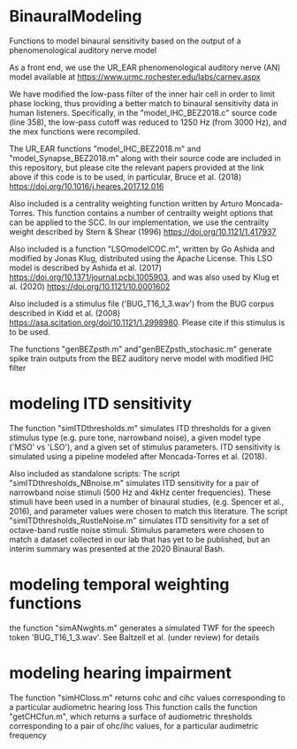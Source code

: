 # BinauralModeling
Functions to model binaural sensitivity based on the output of a phenomenological auditory nerve model

As a front end, we use the UR_EAR phenomenological auditory nerve (AN) model available at https://www.urmc.rochester.edu/labs/carney.aspx

We have modified the low-pass filter of the inner hair cell in order to limit phase locking, thus providing a better match to binaural sensitivity data in human listeners. Specifically, in the "model_IHC_BEZ2018.c" source code (line 358), the low-pass cutoff was reduced to 1250 Hz (from 3000 Hz), and the mex functions were recompiled.

The UR_EAR functions "model_IHC_BEZ2018.m" and "model_Synapse_BEZ2018.m" along with their source code are included in this repository, but please cite the relevant papers provided at the link above if this code is to be used, in particular, Bruce et al. (2018) https://doi.org/10.1016/j.heares.2017.12.016

Also included is a centrality weighting function written by Arturo Moncada-Torres. This function contains a number of centrailty weight options that can be applied to the SCC. In our implementation, we use the centrailty weight described by Stern & Shear (1996) https://doi.org/10.1121/1.417937

Also included is a function "LSOmodelCOC.m", written by Go Ashida and modified by Jonas Klug, distributed using the Apache License. This LSO model is described by Ashida et al. (2017) https://doi.org/10.1371/journal.pcbi.1005903, and was also used by Klug et al. (2020) https://doi.org/10.1121/10.0001602

Also included is a stimulus file ('BUG_T16_1_3.wav') from the BUG corpus described in Kidd et al. (2008) https://asa.scitation.org/doi/10.1121/1.2998980. Please cite if this stimulus is to be used.

The functions "genBEZpsth.m" and"genBEZpsth_stochasic.m" generate spike train outputs from the BEZ auditory nerve model with modified IHC filter

# modeling ITD sensitivity
The function "simITDthresholds.m" simulates ITD thresholds for a given stimulus type (e.g. pure tone, narrowband noise), a given model type ('MSO' vs 'LSO'), and a given set of stimulus parameters. ITD sensitivity is simulated using a pipeline modeled after Moncada-Torres et al. (2018).

Also included as standalone scripts:
The script "simITDthresholds_NBnoise.m" simulates ITD sensitivity for a pair of narrowband noise stimuli (500 Hz and 4kHz center frequencies). These stimuli have been used in a number of binaural studies, (e.g. Spencer et al., 2016), and parameter values were chosen to match this literature.
The script "simITDthresholds_RustleNoise.m" simulates ITD sensitivity for a set of octave-band rustle noise stimuli. Stimulus parameters were chosen to match a dataset collected in our lab that has yet to be published, but an interim summary was presented at the 2020 Binaural Bash.

# modeling temporal weighting functions
the function "simANwghts.m" generates a simulated TWF for the speech token 'BUG_T16_1_3.wav'. See Baltzell et al. (under review) for details

# modeling hearing impairment
The function "simHCloss.m" returns cohc and cihc values corresponding to a particular audiometric hearing loss
This function calls the function "getCHCfun.m", which returns a surface of audiometric thresholds corresponding to a pair of ohc/ihc values, for a particular audimetric frequency
